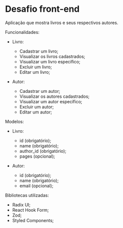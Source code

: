 # Desafio front-end

Aplicação que mostra livros e seus respectivos autores.

Funcionalidades:

- Livro:

  - Cadastrar um livro;
  - Visualizar os livros cadastrados;
  - Visualizar um livro específico;
  - Excluir um livro;
  - Editar um livro;

- Autor:

  - Cadastrar um autor;
  - Visualizar os autores cadastrados;
  - Visualizar um autor específico;
  - Excluir um autor;
  - Editar um autor;

Modelos:

- Livro:

  - id (obrigatório);
  - name (obrigatório);
  - author_id (obrigatório);
  - pages (opcional);

- Autor:

  - id (obrigatório);
  - name (obrigatório);
  - email (opcional);

Bibliotecas utilizadas:

- Radix UI;
- React Hook Form;
- Zod;
- Styled Components;
